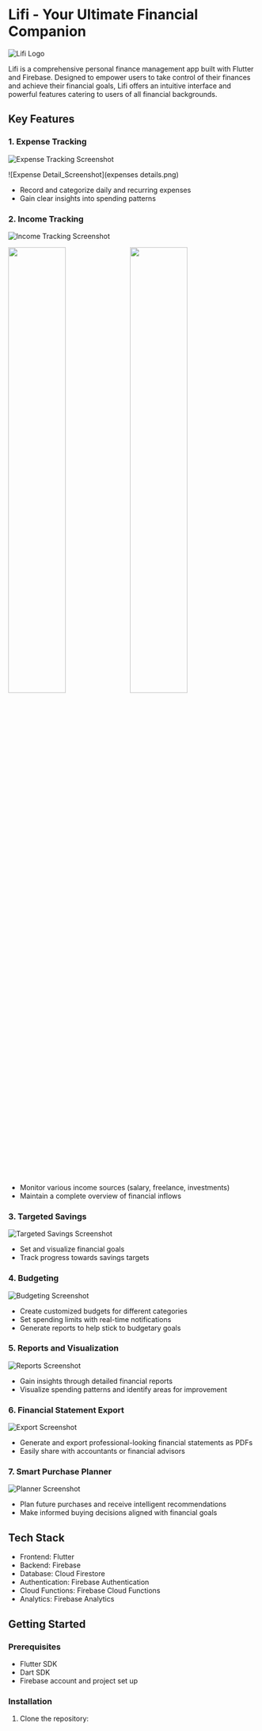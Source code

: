 # Lifi - Your Ultimate Financial Companion

![Lifi Logo](me.jpg)

Lifi is a comprehensive personal finance management app built with Flutter and Firebase. Designed to empower users to take control of their finances and achieve their financial goals, Lifi offers an intuitive interface and powerful features catering to users of all financial backgrounds.

## Key Features

### 1. Expense Tracking
![Expense Tracking Screenshot](expenses.png)

![Expense Detail_Screenshot](expenses details.png)
- Record and categorize daily and recurring expenses
- Gain clear insights into spending patterns

### 2. Income Tracking
![Income Tracking Screenshot](income_screen.png)

<p float="left">
  <img src="income%20screen.png" width="48%" />
  <img src="income%20details.png" width="48%" /> 
</p>

- Monitor various income sources (salary, freelance, investments)
- Maintain a complete overview of financial inflows

### 3. Targeted Savings
![Targeted Savings Screenshot](path/to/targeted_savings.png)
- Set and visualize financial goals
- Track progress towards savings targets

### 4. Budgeting
![Budgeting Screenshot](budgets.png)
- Create customized budgets for different categories
- Set spending limits with real-time notifications
- Generate reports to help stick to budgetary goals

### 5. Reports and Visualization
![Reports Screenshot](path/to/reports.png)
- Gain insights through detailed financial reports
- Visualize spending patterns and identify areas for improvement

### 6. Financial Statement Export
![Export Screenshot](path/to/export.png)
- Generate and export professional-looking financial statements as PDFs
- Easily share with accountants or financial advisors

### 7. Smart Purchase Planner
![Planner Screenshot](path/to/planner.png)
- Plan future purchases and receive intelligent recommendations
- Make informed buying decisions aligned with financial goals

## Tech Stack

- Frontend: Flutter
- Backend: Firebase
- Database: Cloud Firestore
- Authentication: Firebase Authentication
- Cloud Functions: Firebase Cloud Functions
- Analytics: Firebase Analytics

## Getting Started

### Prerequisites

- Flutter SDK
- Dart SDK
- Firebase account and project set up

### Installation

1. Clone the repository:
